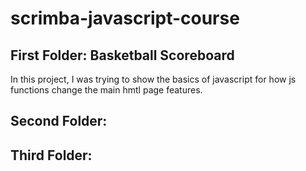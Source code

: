 # scrimba-javascript-course
## First Folder: Basketball Scoreboard
In this project, I was trying to show the basics of javascript for how js functions change the main hmtl page features.

## Second Folder:


## Third Folder:
